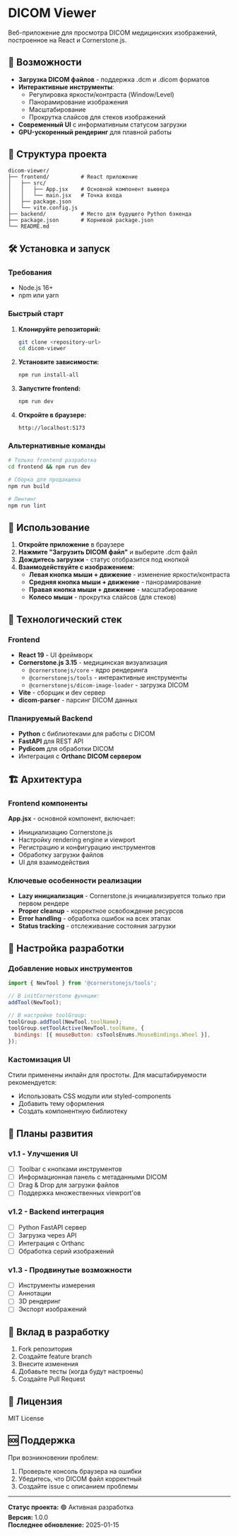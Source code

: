 # DICOM Viewer

Веб-приложение для просмотра DICOM медицинских изображений, построенное на React и Cornerstone.js.

## 🚀 Возможности

- **Загрузка DICOM файлов** - поддержка .dcm и .dicom форматов
- **Интерактивные инструменты**:
  - Регулировка яркости/контраста (Window/Level)
  - Панорамирование изображения
  - Масштабирование
  - Прокрутка слайсов для стеков изображений
- **Современный UI** с информативным статусом загрузки
- **GPU-ускоренный рендеринг** для плавной работы

## 📁 Структура проекта

```
dicom-viewer/
├── frontend/          # React приложение
│   ├── src/
│   │   ├── App.jsx    # Основной компонент вьювера
│   │   └── main.jsx   # Точка входа
│   ├── package.json
│   └── vite.config.js
├── backend/           # Место для будущего Python бэкенда
├── package.json       # Корневой package.json
└── README.md
```

## 🛠️ Установка и запуск

### Требования
- Node.js 16+ 
- npm или yarn

### Быстрый старт

1. **Клонируйте репозиторий:**
   ```bash
   git clone <repository-url>
   cd dicom-viewer
   ```

2. **Установите зависимости:**
   ```bash
   npm run install-all
   ```

3. **Запустите frontend:**
   ```bash
   npm run dev
   ```

4. **Откройте в браузере:**
   ```
   http://localhost:5173
   ```

### Альтернативные команды

```bash
# Только frontend разработка
cd frontend && npm run dev

# Сборка для продакшена
npm run build

# Линтинг
npm run lint
```

## 🎯 Использование

1. **Откройте приложение** в браузере
2. **Нажмите "Загрузить DICOM файл"** и выберите .dcm файл
3. **Дождитесь загрузки** - статус отобразится под кнопкой
4. **Взаимодействуйте с изображением:**
   - **Левая кнопка мыши + движение** - изменение яркости/контраста
   - **Средняя кнопка мыши + движение** - панорамирование
   - **Правая кнопка мыши + движение** - масштабирование
   - **Колесо мыши** - прокрутка слайсов (для стеков)

## 🧩 Технологический стек

### Frontend
- **React 19** - UI фреймворк
- **Cornerstone.js 3.15** - медицинская визуализация
  - `@cornerstonejs/core` - ядро рендеринга
  - `@cornerstonejs/tools` - интерактивные инструменты
  - `@cornerstonejs/dicom-image-loader` - загрузка DICOM
- **Vite** - сборщик и dev сервер
- **dicom-parser** - парсинг DICOM данных

### Планируемый Backend
- **Python** с библиотеками для работы с DICOM
- **FastAPI** для REST API
- **Pydicom** для обработки DICOM
- Интеграция с **Orthanc DICOM сервером**

## 🏗️ Архитектура

### Frontend компоненты

**App.jsx** - основной компонент, включает:
- Инициализацию Cornerstone.js
- Настройку rendering engine и viewport
- Регистрацию и конфигурацию инструментов
- Обработку загрузки файлов
- UI для взаимодействия

### Ключевые особенности реализации

- **Lazy инициализация** - Cornerstone.js инициализируется только при первом рендере
- **Proper cleanup** - корректное освобождение ресурсов
- **Error handling** - обработка ошибок на всех этапах
- **Status tracking** - отслеживание состояния загрузки

## 🔧 Настройка разработки

### Добавление новых инструментов

```javascript
import { NewTool } from '@cornerstonejs/tools';

// В initCornerstone функции:
addTool(NewTool);

// В настройке toolGroup:
toolGroup.addTool(NewTool.toolName);
toolGroup.setToolActive(NewTool.toolName, {
  bindings: [{ mouseButton: csToolsEnums.MouseBindings.Wheel }],
});
```

### Кастомизация UI

Стили применены инлайн для простоты. Для масштабируемости рекомендуется:
- Использовать CSS модули или styled-components
- Добавить тему оформления
- Создать компонентную библиотеку

## 🚧 Планы развития

### v1.1 - Улучшения UI
- [ ] Toolbar с кнопками инструментов
- [ ] Информационная панель с метаданными DICOM
- [ ] Drag & Drop для загрузки файлов
- [ ] Поддержка множественных viewport'ов

### v1.2 - Backend интеграция
- [ ] Python FastAPI сервер
- [ ] Загрузка через API
- [ ] Интеграция с Orthanc
- [ ] Обработка серий изображений

### v1.3 - Продвинутые возможности
- [ ] Инструменты измерения
- [ ] Аннотации
- [ ] 3D рендеринг
- [ ] Экспорт изображений

## 🤝 Вклад в разработку

1. Fork репозитория
2. Создайте feature branch
3. Внесите изменения
4. Добавьте тесты (когда будут настроены)
5. Создайте Pull Request

## 📝 Лицензия

MIT License

## 🆘 Поддержка

При возникновении проблем:
1. Проверьте консоль браузера на ошибки
2. Убедитесь, что DICOM файл корректный
3. Создайте issue с описанием проблемы

---

**Статус проекта:** 🟢 Активная разработка  
**Версия:** 1.0.0  
**Последнее обновление:** 2025-01-15